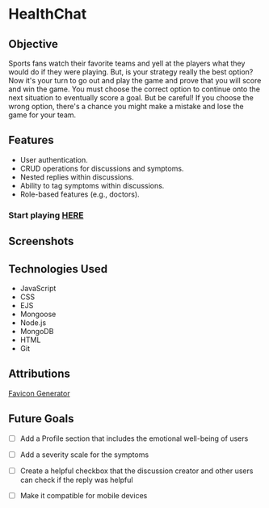 # HealthChat

## Objective

Sports fans watch their favorite teams and yell at the players what they would do if they were playing. But, is your strategy really the best option? Now it's your turn to go out and play the game and prove that you will score and win the game. You must choose the correct option to continue onto the next situation to eventually score a goal. But be careful! If you choose the wrong option, there's a chance you might make a mistake and lose the game for your team. 

## Features
- User authentication.
- CRUD operations for discussions and symptoms.
- Nested replies within discussions.
- Ability to tag symptoms within discussions.
- Role-based features (e.g., doctors).


### Start playing [HERE]()

## Screenshots


## Technologies Used
- JavaScript
- CSS
- EJS
- Mongoose
- Node.js
- MongoDB
- HTML
- Git

## Attributions
[Favicon Generator](https://favicon.io/favicon-generator/)
## Future Goals
- [ ] Add a Profile section that includes the emotional well-being of users
- [ ] Add a severity scale for the symptoms
- [ ] Create a helpful checkbox that the discussion creator and other users can check if the reply was helpful
- [ ] Make it compatible for mobile devices





